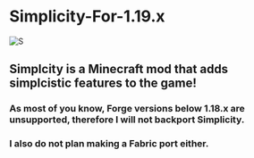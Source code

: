 # Simplicity-For-1.19.x
![S](https://cdn.discordapp.com/attachments/1036473429748097045/1076725012511338536/unknown.png)
## Simplcity is a Minecraft mod that adds simplcistic features to the game!
### As most of you know, Forge versions below 1.18.x are unsupported, therefore I will not backport Simplicity.
### I also do not plan making a Fabric port either.
